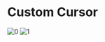 # Custom Cursor
 
![0](https://github.com/Abir-Hasan-Al-amin/Custom-Cursor/assets/140844292/f648982e-b414-4ba4-bc7c-6a38ae8820eb)
![1](https://github.com/Abir-Hasan-Al-amin/Custom-Cursor/assets/140844292/81ffff9f-26e4-44f9-a244-bf55e00651f6)
